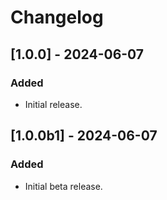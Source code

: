 # Changelog
## [1.0.0] - 2024-06-07
### Added
- Initial release.

## [1.0.0b1] - 2024-06-07
### Added
- Initial beta release.
